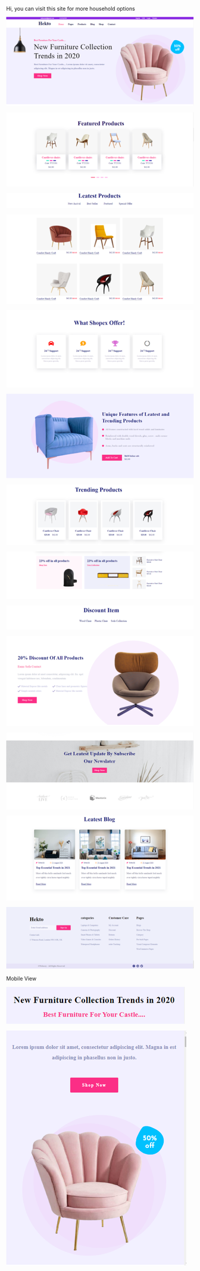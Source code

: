 Hi, you can visit this site for more household options

![CHEESE!](images/screen_view_pics/new_furniture_pic.png)

![CHEESE!](featured_images/featured_pics.png)

![CHEESE!](leatest_images/leatest_text_pic.png)

![CHEESE!](leatest_images/leatest_pic.png)

![CHEESE!](shopex_img/shopex_pics.png)

![CHEESE!](unique_images/unique_pic.png)

![CHEESE!](trending_images/trending_pic.png)

![CHEESE!](trending_images/trending_pic2.png)

![CHEESE!](discount_images/discount_list_pic.png)

![CHEESE!](discount_images/discount_pic.png)

![CHEESE!](background_images/background_pic.png)

![CHEESE!](leatest_blog_images/leatest_blog_pic.png)

![CHEESES!](footer_image/footer_pic.png)


Mobile View

![CHEESE!](featured_images/featured_mobile_pic.png)

![CHEESE!](featured_images/featured_mobile_pic2.png)
